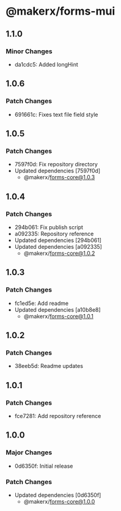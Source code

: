# @makerx/forms-mui

## 1.1.0

### Minor Changes

- da1cdc5: Added longHint

## 1.0.6

### Patch Changes

- 691661c: Fixes text file field style

## 1.0.5

### Patch Changes

- 7597f0d: Fix repository directory
- Updated dependencies [7597f0d]
  - @makerx/forms-core@1.0.3

## 1.0.4

### Patch Changes

- 294b061: Fix publish script
- a092335: Repository reference
- Updated dependencies [294b061]
- Updated dependencies [a092335]
  - @makerx/forms-core@1.0.2

## 1.0.3

### Patch Changes

- fc1ed5e: Add readme
- Updated dependencies [a10b8e8]
  - @makerx/forms-core@1.0.1

## 1.0.2

### Patch Changes

- 38eeb5d: Readme updates

## 1.0.1

### Patch Changes

- fce7281: Add repository reference

## 1.0.0

### Major Changes

- 0d6350f: Initial release

### Patch Changes

- Updated dependencies [0d6350f]
  - @makerx/forms-core@1.0.0
